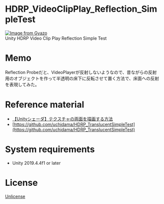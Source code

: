# HDRP_VideoClipPlay_Reflection_SimpleTest
[![Image from Gyazo](https://i.gyazo.com/411a6442aa124d655e32ee29b9cc2f69.gif)](https://gyazo.com/411a6442aa124d655e32ee29b9cc2f69)  
Unity HDRP Video Clip Play Reflection Simple Test

# Memo
Reflection Probeだと、VideoPlayerが反射しないようなので、昔ながらの反射用のオブジェクトを作って半透明の床下に反転させて置く方法で、床面への反射を表現してみた。

# Reference material
- [【Unityシェーダ】テクスチャの両面を描画する方法](https://nn-hokuson.hatenablog.com/entry/2017/03/03/202309)  
- [https://github.com/uchidama/HDRP_TranslucentSimpleTest](https://github.com/uchidama/HDRP_TranslucentSimpleTest)

# System requirements
- Unity 2019.4.4f1 or later

# License
[Unlicense](https://unlicense.org/)

